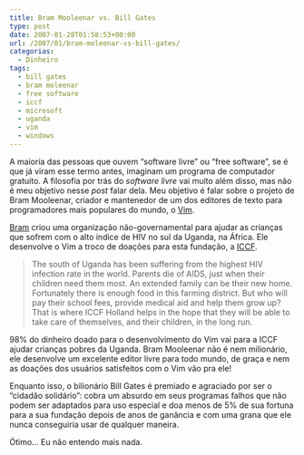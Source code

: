 ```yaml
---
title: Bram Mooleenar vs. Bill Gates
type: post
date: 2007-01-28T01:58:53+00:00
url: /2007/01/bram-moleenar-vs-bill-gates/
categorias:
  - Dinheiro
tags:
  - bill gates
  - bram moleenar
  - free software
  - iccf
  - microsoft
  - uganda
  - vim
  - windows
---
```


A maioria das pessoas que ouvem “software livre” ou “free software”, se é que já viram esse termo antes, imaginam um programa de computador gratuito. A filosofia por trás do _software livre_ vai muito além disso, mas não é meu objetivo nesse _post_ falar dela. Meu objetivo é falar sobre o projeto de Bram Mooleenar, criador e mantenedor de um dos editores de texto para programadores mais populares do mundo, o [Vim][1].

[Bram][2] criou uma organização não-governamental para ajudar as crianças que sofrem com o alto índice de HIV no sul da Uganda, na África. Ele desenvolve o Vim a troco de doações para esta fundação, a [ICCF][3].

> The south of Uganda has been suffering from the highest HIV infection rate in the world. Parents die of AIDS, just when their children need them most. An extended family can be their new home. Fortunately there is enough food in this farming district. But who will pay their school fees, provide medical aid and help them grow up? That is where ICCF Holland helps in the hope that they will be able to take care of themselves, and their children, in the long run.

98% do dinheiro doado para o desenvolvimento do Vim vai para a ICCF ajudar crianças pobres da Uganda. Bram Mooleenar não é nem milionário, ele desenvolve um excelente editor livre para todo mundo, de graça e nem as doações dos usuários satisfeitos com o Vim vão pra ele!

Enquanto isso, o bilionário Bill Gates é premiado e agraciado por ser o “cidadão solidário”: cobra um absurdo em seus programas falhos que não podem ser adaptados para uso especial e doa menos de 5% de sua fortuna para a sua fundação depois de anos de ganância e com uma grana que ele nunca conseguiria usar de qualquer maneira.

Ótimo… Eu não entendo mais nada.

[1]: http://www.vim.org/
[2]: http://www.moolenaar.net/
[3]: http://iccf-holland.org/
